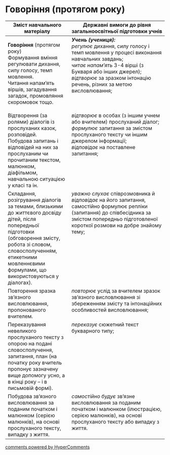 <div id="hypercomments_widget" class="js-hypercomments-widget invisible"></div>

# Говоріння (протягом року)

<table>
  <tr>
    <td width="40%" align="center"><b>Зміст навчального матеріалу</b></td>
    <td width="60%" align="center"><b>Державні вимоги до рівня загальноосвітньої підготовки учнів</b></td>
  </tr>
<tbody>
  <tr>
    <td width="40%" style="vertical-align:top !important;">
    <p><b>Говоріння</b> (протягом року)<br>
Формування вміння регулювати дихання, силу голосу, темп мовлення. <br>
Читання напам’ять віршів, загадування загадок, промовляння скоромовок тощо.<br></td>
    <td width="60%" style="vertical-align:top !important;">
<i><b>Учень (учениця):</b></i><br>
<i>регулює</i> дихання, силу голосу і темп мовлення у процесі виконання навчальних завдань;<br>
<i>читає напам’ять</i> 3-4 вірші (з Букваря або інших джерел);<br>
<i>відтворює</i> за зразком інтонацію речень, різних за метою висловлювання;<br></td>
  </tr>
  <tr>
    <td width="40%" style="vertical-align:top !important;">
 Відтворення (за ролями) діалогів із прослуханих казок, розповідей.<br>
Побудова запитань і відповідей на них за прослуханим чи прочитаним текстом, малюнком, діафільмом, навчальною ситуацією у класі та ін.<br></td>
    <td width="60%" style="vertical-align:top !important;">
<i>відтворює</i> в особах (з іншим учнем або вчителем) прослуханий діалог;<br>
<i>формулює</i> запитання за змістом прослуханого тексту чи іншим джерелом інформації;<br>
<i>відповідає</i> на поставлене запитання;<br></td>
  </tr>
  <tr>
    <td width="40%" style="vertical-align:top !important;">
    Складання, розігрування діалогів за темами, близькими до життєвого досвіду дітей, після попередньої підготовки (обговорення змісту, робота зі словом, словосполученням, етикетними мовленнєвими формулами, що використовуються у діалогах). </td>
    <td width="60%" style="vertical-align:top !important;">
<i>уважно слухає</i> співрозмовника й <i>відповідає</i> на його запитання, самостійно формулює репліки (запитання) до співбесідника за змістом попередньо підготовленої короткої розмови на добре знайому тему;</td>
  </tr>
  <tr>
    <td width="40%" style="vertical-align:top !important;">
Повторення зразка зв’язного висловлювання, пропонованого вчителем.</td>
    <td width="60%" style="vertical-align:top !important;">
<i>повторює</i> услід за вчителем зразок зв’язного висловлювання зі збереженням змісту та інтонаційних особливостей висловлювання;</td>
  </tr>
  <tr>
    <td width="40%" style="vertical-align:top !important;">
Переказування невеликого прослуханого тексту з опорою на подані словосполучення, запитання, план (на початку року вчитель пропонує зазначену вище допомогу усно, а в кінці року – і в письмовій формі).</td>
    <td width="60%" style="vertical-align:top !important;">
<i>переказує</i> сюжетний текст букварного типу;</td>
  </tr>
  <tr>
    <td width="40%" style="vertical-align:top !important;">
Побудова зв’язного висловлювання за поданим початком і малюнком (серією малюнків),  на основі прослуханого тексту, випадку з життя.</td>
    <td width="60%" style="vertical-align:top !important;">
<i>самостійно будує</i> зв’язне висловлювання за поданим початком і малюнком (ілюстрацією, серією малюнків), на основі прослуханого тексту або випадку з життя.</td>
  </tr>
</tbody>
</table>

<div class="js-hypercomments-container">
<a href="http://hypercomments.com" class="hc-link" title="comments widget">comments powered by HyperComments</a>
</div>